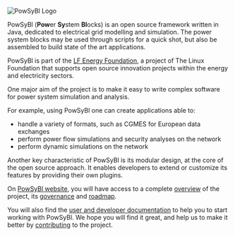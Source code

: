 ![PowSyBl Logo](images/powsybl.svg?sanitize=true)

PowSyBl (**Pow**er **Sy**stem **Bl**ocks) is an open source framework written in Java, dedicated to electrical grid modelling and simulation. The power system blocks may be used through scripts for a quick shot, but also be assembled to build state of the art applications.

PowSyBl is part of the [LF Energy Foundation](https://www.lfenergy.org), a project of The Linux Foundation that supports open source innovation projects within the energy and electricity sectors.

One major aim of the project is to make it easy to write complex software for power system simulation and analysis.

For example, using PowSyBl one can create applications able to:
- handle a variety of formats, such as CGMES for European data exchanges
- perform power flow simulations and security analyses on the network
- perform dynamic simulations on the network

Another key characteristic of PowSyBl is its modular design, at the core of the open source approach. It enables developers to extend or customize its features by providing their own plugins.

On [PowSyBl website](https://www.powsybl.org), you will have access to a complete [overview](https://www.powsybl.org/pages/overview/) of the project, its [governance](https://www.powsybl.org/pages/overview/governance) and [roadmap](https://www.powsybl.org/pages/overview/roadmap).

You will also find the [user and developer documentation](https://www.powsybl.org/pages/documentation/) to help you to start working with PowSyBl. We hope you will find it great, and help us to make it better by [contributing](https://www.powsybl.org/pages/contributing/) to the project. 
